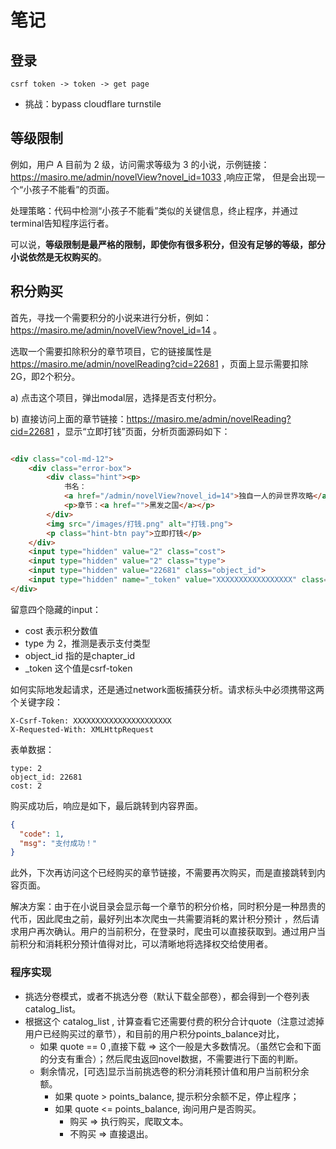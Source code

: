 # 笔记

## 登录

```
csrf token -> token -> get page
```
- 挑战：bypass cloudflare turnstile

## 等级限制

例如，用户 A 目前为 2 级，访问需求等级为 3 的小说，示例链接：https://masiro.me/admin/novelView?novel_id=1033 ,响应正常，
但是会出现一个“小孩子不能看”的页面。

处理策略：代码中检测“小孩子不能看”类似的关键信息，终止程序，并通过terminal告知程序运行者。

可以说，**等级限制是最严格的限制，即使你有很多积分，但没有足够的等级，部分小说依然是无权购买的**。

## 积分购买

首先，寻找一个需要积分的小说来进行分析，例如：https://masiro.me/admin/novelView?novel_id=14 。

选取一个需要扣除积分的章节项目，它的链接属性是 https://masiro.me/admin/novelReading?cid=22681 ，页面上显示需要扣除2G，即2个积分。

a) 点击这个项目，弹出modal层，选择是否支付积分。

b) 直接访问上面的章节链接：https://masiro.me/admin/novelReading?cid=22681 ，显示“立即打钱”页面，分析页面源码如下：

```html

<div class="col-md-12">
    <div class="error-box">
        <div class="hint"><p>
            书名：
            <a href="/admin/novelView?novel_id=14">独自一人的异世界攻略</a></p>
            <p>章节：<a href="">黑发之国</a></p>
        </div>
        <img src="/images/打钱.png" alt="打钱.png">
        <p class="hint-btn pay">立即打钱</p>
    </div>
    <input type="hidden" value="2" class="cost">
    <input type="hidden" value="2" class="type">
    <input type="hidden" value="22681" class="object_id">
    <input type="hidden" name="_token" value="XXXXXXXXXXXXXXXXX" class="csrf">
</div>
```

留意四个隐藏的input：

- cost 表示积分数值
- type 为 2，推测是表示支付类型
- object_id 指的是chapter_id
- _token 这个值是csrf-token

如何实际地发起请求，还是通过network面板捕获分析。请求标头中必须携带这两个关键字段：

```
X-Csrf-Token: XXXXXXXXXXXXXXXXXXXXXX
X-Requested-With: XMLHttpRequest
```

表单数据：

```
type: 2
object_id: 22681
cost: 2
```

购买成功后，响应是如下，最后跳转到内容界面。

```json
{
  "code": 1,
  "msg": "支付成功！"
}
```

此外，下次再访问这个已经购买的章节链接，不需要再次购买，而是直接跳转到内容页面。

解决方案：由于在小说目录会显示每一个章节的积分价格，同时积分是一种昂贵的代币，因此爬虫之前，最好列出本次爬虫一共需要消耗的累计积分预计
，然后请求用户再次确认。用户的当前积分，在登录时，爬虫可以直接获取到。通过用户当前积分和消耗积分预计值得对比，可以清晰地将选择权交给使用者。

### 程序实现

- 挑选分卷模式，或者不挑选分卷（默认下载全部卷），都会得到一个卷列表catalog_list。
- 根据这个 catalog_list , 计算查看它还需要付费的积分合计quote（注意过滤掉用户已经购买过的章节），和目前的用户积分points_balance对比，
  - 如果 quote == 0 ,直接下载 => 这个一般是大多数情况。（虽然它会和下面的分支有重合）；然后爬虫返回novel数据，不需要进行下面的判断。
  - 剩余情况，[可选]显示当前挑选卷的积分消耗预计值和用户当前积分余额。
    - 如果 quote > points_balance, 提示积分余额不足，停止程序；
    - 如果 quote <= points_balance, 询问用户是否购买。 
      - 购买 => 执行购买，爬取文本。
      - 不购买 => 直接退出。